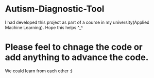 # Autism-Diagnostic-Tool
I had developed this project as part of a course in my university(Applied Machine Learning). Hope this helps ^_^

# Please feel to chnage the code or add anything to advance the code.
We could learn from each other :)
